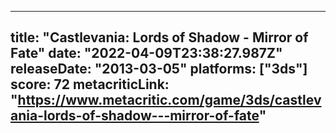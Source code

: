 
---
title: "Castlevania: Lords of Shadow - Mirror of Fate"
date: "2022-04-09T23:38:27.987Z"
releaseDate: "2013-03-05"
platforms: ["3ds"]
score: 72
metacriticLink: "https://www.metacritic.com/game/3ds/castlevania-lords-of-shadow---mirror-of-fate"
---

